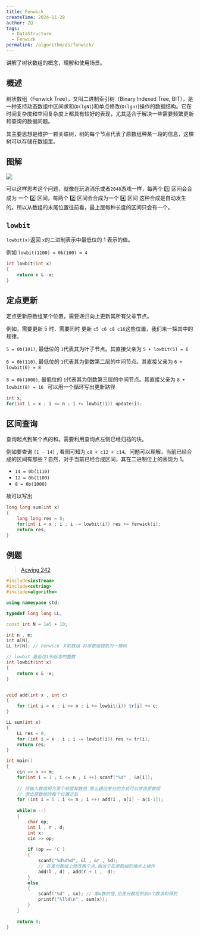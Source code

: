 ```yaml
---
title: Fenwick
createTime: 2024-11-29
author: ZQ
tags:
  - DataStructure
  - Fenwick
permalink: /algorithm/ds/fenwick/
---
```

讲解了树状数组的概念，理解和使用场景。

<!-- more -->
## 概述

树状数组（Fenwick Tree），又叫二进制索引树（Binary Indexed Tree, BIT），是一种支持动态数组中区间求和(`O(lgN)`)和单点修改(`O(lgn)`)操作的数据结构。它在时间复杂度和空间复杂度上都具有较好的表现，尤其适合于解决一些需要频繁更新和查询的数据问题。

其主要思想是维护一颗关联树，树的每个节点代表了原数组种某一段的信息，这棵树可以存储在数组里。

## 图解

![](https://alicloud-pic.oss-cn-shanghai.aliyuncs.com/BlogImg/Algorithm/Fenwick/Fenwick%20Tree.png)

可以这样思考这个问题，就像在玩消消乐或者`2048`游戏一样，每两个 1️⃣ 区间会合成为 一个 2️⃣ 区间，每两个 2️⃣ 区间会合成为一个 4️⃣ 区间 这种合成是自动发生的。所以从数组的末尾位置往前看，最上层每种长度的区间只会有一个。

## `lowbit`

`lowbit(x)`返回 `x`的二进制表示中最低位的 1 表示的值。

例如 `lowbit(1100) = 0b(100) = 4`

```cpp
int lowbit(int x)
{
	return x & -x;
}
```

## 定点更新

定点更新原数组某个位置，需要递归向上更新其所有父辈节点。

例如，需要更新 5 时，需要同时 更新 `c5 c6 c8 c16`这些位置，我们来一探其中的规律。 

`5 = 0b(101)`, 最低位的 `1`代表其为叶子节点。其直接父亲为 `5 + lowbit(5) = 6`

`6 = 0b(110)`, 最低位的 `1`代表其为倒数第二层的中间节点。其直接父亲为 `6 + lowbit(6) = 8`

`8 = 0b(1000)`, 最低位的 `1`代表其为倒数第三层的中间节点。其直接父亲为 `8 + lowbit(8) = 16
`
可以用一个循环写出更新路径

```cpp
int x;
for(int i = x ; i <= n ; i += lowbit(i)) update(i);
```


## 区间查询

查询起点到某个点的和。需要利用查询点左侧已经归档的块。

例如要查询 `[1 - 14]` , 看图可知为 `c8 + c12 + c14`。问题可以理解，当前已经合成的区间有那些？自然，对于当前已经合成区间，其在二进制位上的表现为 1。

+ `14 = 0b(1110)`
+ `12 = 0b(1100)` 
+ `8 = 0b(1000)` 

故可以写出

```cpp
long long sum(int x)
{
	long long res = 0;
	for(int i = x ; i ; i -= lowbit(i)) res += fenwick[i];
	return res;
}
```

## 例题

>[Acwing 242](https://www.acwing.com/activity/content/problem/content/1593/)

```cpp
#include<iostream>
#include<cstring>
#include<algorithm>

using namespace std;

typedef long long LL;

const int N = 1e5 + 10;

int n , m;
int a[N];
LL tr[N]; // Fenwick 关联数组 将原数组提取为一棵树

// lowbit 最低位1所标志的整数
int lowbit(int x)
{
    return x & -x;
}


void add(int x , int c)
{
    for (int i = x ; i <= n ; i += lowbit(i)) tr[i] += c;
}

LL sum(int x)
{
    LL res = 0;
    for (int i = x ; i ; i -= lowbit(i)) res += tr[i];
    return res;
}

int main()
{
    cin >> n >> m;
    for(int i = 1 ; i <= n ; i ++) scanf("%d" , &a[i]);
    
    // 将输入数组视为某个前缀和数组 那么通过差分的方式可以求出原数组
    // 求出原数组的每个位置之后 
    for (int i = 1 ; i <= n ; i ++) add(i , a[i] - a[i-1]);
    
    while(m --)
    {
        char op;
        int l , r , d;
        int x;
        cin >> op;
        
        if (op == 'C')
        {
            scanf("%d%d%d", &l , &r , &d);
            // 在差分数组上修改两个点,相当于在原数组的端点上操作
            add(l , d) , add(r + 1 , -d);
        }
        else
        {
            scanf("%d" , &x); // 第x数的值,由差分数组的前n个数求和得到
            printf("%lld\n" , sum(x));
        }
    }
    
    return 0;
}
```
